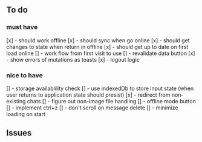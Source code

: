 ## To do

### must have

[x] - should work offline
[x] - should sync when go online
[x] - should get changes to state when return in offline
[x] - should get up to date on first load online
[] - work flow from first visit to use
[] - revalidate data button
[x] - show errors of mutations as toasts
[x] - logout logic

### nice to have

[] - storage availablility check
[] - use indexedDb to store input state (when user returns to application state should presist)
[x] - redirect from non-existing chats
[] - figure out non-image file handling
[] - offline mode button
[] - implement ctrl+z
[] - don't scroll on message delete
[] - minimize loading on start

## Issues
